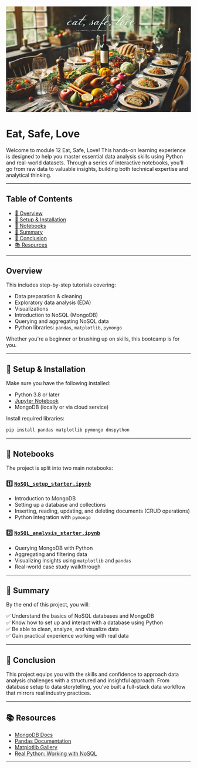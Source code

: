 ![HQ graphic](https://github.com/Lanceowesalot/nosql-challenge-Module-12/blob/main/Resources/Food%20Pic.jpg)
# Eat, Safe, Love

Welcome to module 12 Eat, Safe, Love! This hands-on learning experience is designed to help you master essential data analysis skills using Python and real-world datasets. Through a series of interactive notebooks, you’ll go from raw data to valuable insights, building both technical expertise and analytical thinking.

---

## Table of Contents

- [📌 Overview](#overview)
- [🔧 Setup & Installation](#-setup--installation)
- [📁 Notebooks](#-notebooks)
- [📝 Summary](#-summary)
- [🎯 Conclusion](#-conclusion)
- [📚 Resources](#-resources)

---

## Overview

This includes step-by-step tutorials covering:

- Data preparation & cleaning  
- Exploratory data analysis (EDA)  
- Visualizations  
- Introduction to NoSQL (MongoDB)  
- Querying and aggregating NoSQL data  
- Python libraries: `pandas`, `matplotlib`, `pymongo`

Whether you're a beginner or brushing up on skills, this bootcamp is for you.

---

## 🔧 Setup & Installation

Make sure you have the following installed:

- Python 3.8 or later  
- [Jupyter Notebook](https://jupyter.org/)  
- MongoDB (locally or via cloud service)

Install required libraries:

```bash
pip install pandas matplotlib pymongo dnspython
```

---

## 📁 Notebooks

The project is split into two main notebooks:

### 1️⃣ [`NoSQL_setup_starter.ipynb`](https://github.com/Lanceowesalot/nosql-challenge-Module-12/blob/main/NoSQL_setup_starter.ipynb)

- Introduction to MongoDB
- Setting up a database and collections
- Inserting, reading, updating, and deleting documents (CRUD operations)
- Python integration with `pymongo`

### 2️⃣ [`NoSQL_analysis_starter.ipynb`](https://github.com/Lanceowesalot/nosql-challenge-Module-12/blob/main/NoSQL_analysis_starter.ipynb)

- Querying MongoDB with Python
- Aggregating and filtering data
- Visualizing insights using `matplotlib` and `pandas`
- Real-world case study walkthrough

---

## 📝 Summary

By the end of this project, you will:

✅ Understand the basics of NoSQL databases and MongoDB  
✅ Know how to set up and interact with a database using Python  
✅ Be able to clean, analyze, and visualize data  
✅ Gain practical experience working with real data  

---

## 🎯 Conclusion

This project equips you with the skills and confidence to approach data analysis challenges with a structured and insightful approach. From database setup to data storytelling, you’ve built a full-stack data workflow that mirrors real industry practices.

---

## 📚 Resources

- [MongoDB Docs](https://www.mongodb.com/docs/)
- [Pandas Documentation](https://pandas.pydata.org/docs/)
- [Matplotlib Gallery](https://matplotlib.org/stable/gallery/index.html)
- [Real Python: Working with NoSQL](https://realpython.com/introduction-to-mongodb-and-python/)

---
